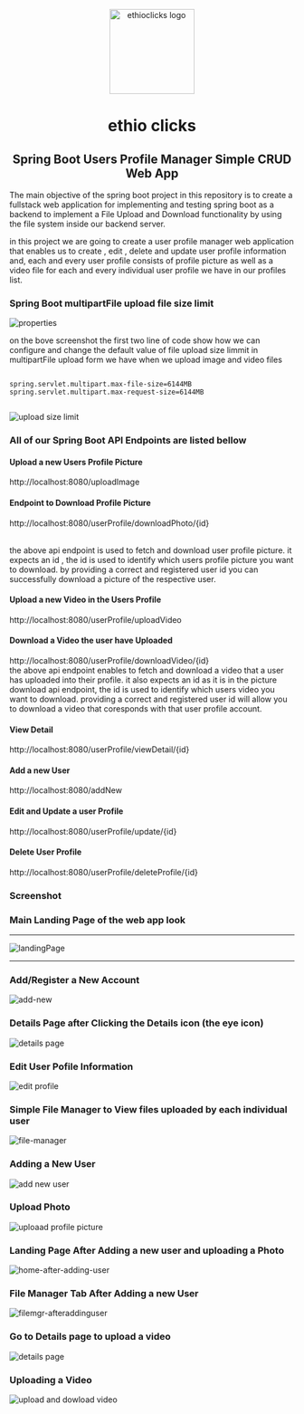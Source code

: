 <p align="center">
  <a href="https://ethioclicks.com" rel="noopener" target="_blank"><img width="150" src="https://avatars.githubusercontent.com/u/84285742?v=4" alt="ethioclicks logo"></a>
</p>
<h1 align="center">ethio clicks</h1>
<h2 align="center"> Spring Boot Users Profile Manager Simple CRUD Web App </h2>

The main objective of the spring boot project in this repository is to create a fullstack web application for implementing and testing spring boot as a backend to implement a File Upload and Download functionality by using the file system inside our backend server. 

in this project we are going to create a user profile manager web application that enables us to create , edit , delete and update user profile information and, each and every user profile consists of profile picture as well as a video file for each and every individual user profile we have in our profiles list.



### Spring Boot multipartFile upload file size limit

![properties](https://user-images.githubusercontent.com/88676535/166115921-bbde902c-415c-40ed-ae3f-29b891c23676.png)

on the bove screenshot the first two line of code show how we can configure and change the default value of file upload size limmit in multipartFile upload form we have when we upload image and video files 

```

spring.servlet.multipart.max-file-size=6144MB
spring.servlet.multipart.max-request-size=6144MB


```

![upload size limit](https://user-images.githubusercontent.com/88676535/166115837-fc89059d-1c63-4720-8f05-210fce6b4470.png)


### All of our Spring Boot API Endpoints are listed bellow


#### Upload a new Users Profile Picture
http://localhost:8080/uploadImage

#### Endpoint to Download Profile Picture 
http://localhost:8080/userProfile/downloadPhoto/{id}

<br />
the above api endpoint is used to fetch and download user profile picture. it expects an id , the id is used to identify which users profile picture you want to download. by providing a correct and registered user id you can successfully download a picture of  the respective user. 


#### Upload a new Video in the Users Profile
http://localhost:8080/userProfile/uploadVideo

#### Download a Video the user have Uploaded
http://localhost:8080/userProfile/downloadVideo/{id}
<br />
the above api endpoint enables to fetch and download a video that a user has uploaded into their profile. it also expects an id as it is in the picture download api endpoint, the id is used to identify which users video you want to download. providing a correct and registered user id will allow you to download a video that coresponds with that user profile account.

#### View Detail
http://localhost:8080/userProfile/viewDetail/{id}

#### Add a new User
http://localhost:8080/addNew

#### Edit and Update a user Profile
http://localhost:8080/userProfile/update/{id}

#### Delete User Profile
http://localhost:8080/userProfile/deleteProfile/{id}


### Screenshot
### Main Landing Page of the web app look

<hr>

![landingPage](https://user-images.githubusercontent.com/88676535/165318743-04a5a50f-36d4-4abd-becd-73446dd2a920.png)

<hr>

### Add/Register a New Account

![add-new](https://user-images.githubusercontent.com/88676535/165318780-54981fac-eb54-4796-adee-1a9caac30341.png)

### Details Page after Clicking the Details icon (the eye icon) 
![details page](https://user-images.githubusercontent.com/88676535/165319032-52566eca-8912-4d7b-9502-4a50d60924d9.png)

### Edit User Pofile Information
![edit profile](https://user-images.githubusercontent.com/88676535/165319071-ecdf8117-755f-49d8-90a3-8958b1fb3db1.png)


### Simple File Manager to View files uploaded by each individual user
![file-manager](https://user-images.githubusercontent.com/88676535/165319116-cad1c83f-1a8d-4e0d-94c1-fa80e24b2d7b.png)

### Adding a New User 
![add new user](https://user-images.githubusercontent.com/88676535/165318865-ece777f4-fed7-46a3-aee8-1c719a7ec9a9.png)

### Upload Photo 
![uploaad profile picture](https://user-images.githubusercontent.com/88676535/165319172-d8a55af3-0650-4e4d-8f6e-101f7cbd9ab4.png)

### Landing Page After Adding a new user and uploading a Photo
![home-after-adding-user](https://user-images.githubusercontent.com/88676535/165318708-e4090f70-a457-489a-b53e-893410e09504.png)

### File Manager Tab After Adding a new User 
![filemgr-afteraddinguser](https://user-images.githubusercontent.com/88676535/165319143-7e9c7605-6e2a-48b3-9ab7-4dabd0526ea4.png)

### Go to Details page to upload a video
![details page](https://user-images.githubusercontent.com/88676535/165319032-52566eca-8912-4d7b-9502-4a50d60924d9.png)

### Uploading a Video
![upload and dowload video](https://user-images.githubusercontent.com/88676535/165319202-a2720c4d-be60-4347-b3f4-bed1d9db9c4f.png)
